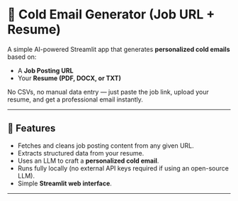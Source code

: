 # 📧 Cold Email Generator (Job URL + Resume)

A simple AI-powered Streamlit app that generates **personalized cold emails** based on:
- A **Job Posting URL**
- Your **Resume (PDF, DOCX, or TXT)**

No CSVs, no manual data entry — just paste the job link, upload your resume, and get a professional email instantly.

---

## 🚀 Features
- Fetches and cleans job posting content from any given URL.
- Extracts structured data from your resume.
- Uses an LLM to craft a **personalized cold email**.
- Runs fully locally (no external API keys required if using an open-source LLM).
- Simple **Streamlit web interface**.

---

